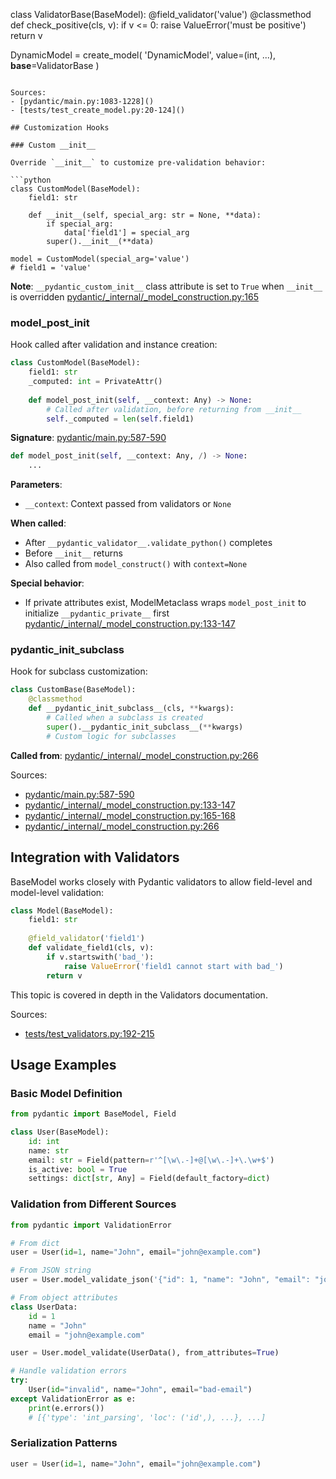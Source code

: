 class ValidatorBase(BaseModel):
    @field_validator('value')
    @classmethod
    def check_positive(cls, v):
        if v <= 0:
            raise ValueError('must be positive')
        return v

DynamicModel = create_model(
    'DynamicModel',
    value=(int, ...),
    __base__=ValidatorBase
)
```

Sources:
- [pydantic/main.py:1083-1228]()
- [tests/test_create_model.py:20-124]()

## Customization Hooks

### Custom __init__

Override `__init__` to customize pre-validation behavior:

```python
class CustomModel(BaseModel):
    field1: str
    
    def __init__(self, special_arg: str = None, **data):
        if special_arg:
            data['field1'] = special_arg
        super().__init__(**data)

model = CustomModel(special_arg='value')
# field1 = 'value'
```

**Note**: `__pydantic_custom_init__` class attribute is set to `True` when `__init__` is overridden [pydantic/_internal/_model_construction.py:165]()

### model_post_init

Hook called after validation and instance creation:

```python
class CustomModel(BaseModel):
    field1: str
    _computed: int = PrivateAttr()
    
    def model_post_init(self, __context: Any) -> None:
        # Called after validation, before returning from __init__
        self._computed = len(self.field1)
```

**Signature**: [pydantic/main.py:587-590]()
```python
def model_post_init(self, __context: Any, /) -> None:
    ...
```

**Parameters**:
- `__context`: Context passed from validators or `None`

**When called**:
- After `__pydantic_validator__.validate_python()` completes
- Before `__init__` returns
- Also called from `model_construct()` with `context=None`

**Special behavior**:
- If private attributes exist, ModelMetaclass wraps `model_post_init` to initialize `__pydantic_private__` first [pydantic/_internal/_model_construction.py:133-147]()

### __pydantic_init_subclass__

Hook for subclass customization:

```python
class CustomBase(BaseModel):
    @classmethod
    def __pydantic_init_subclass__(cls, **kwargs):
        # Called when a subclass is created
        super().__pydantic_init_subclass__(**kwargs)
        # Custom logic for subclasses
```

**Called from**: [pydantic/_internal/_model_construction.py:266]()

Sources:
- [pydantic/main.py:587-590]()
- [pydantic/_internal/_model_construction.py:133-147]()
- [pydantic/_internal/_model_construction.py:165-168]()
- [pydantic/_internal/_model_construction.py:266]()

## Integration with Validators

BaseModel works closely with Pydantic validators to allow field-level and model-level validation:

```python
class Model(BaseModel):
    field1: str
    
    @field_validator('field1')
    def validate_field1(cls, v):
        if v.startswith('bad_'):
            raise ValueError('field1 cannot start with bad_')
        return v
```

This topic is covered in depth in the Validators documentation.

Sources:
- [tests/test_validators.py:192-215](https://github.com/pydantic/pydantic/blob/main/tests/test_validators.py:192-215)

## Usage Examples

### Basic Model Definition

```python
from pydantic import BaseModel, Field

class User(BaseModel):
    id: int
    name: str
    email: str = Field(pattern=r'^[\w\.-]+@[\w\.-]+\.\w+$')
    is_active: bool = True
    settings: dict[str, Any] = Field(default_factory=dict)
```

### Validation from Different Sources

```python
from pydantic import ValidationError

# From dict
user = User(id=1, name="John", email="john@example.com")

# From JSON string
user = User.model_validate_json('{"id": 1, "name": "John", "email": "john@example.com"}')

# From object attributes
class UserData:
    id = 1
    name = "John"
    email = "john@example.com"

user = User.model_validate(UserData(), from_attributes=True)

# Handle validation errors
try:
    User(id="invalid", name="John", email="bad-email")
except ValidationError as e:
    print(e.errors())
    # [{'type': 'int_parsing', 'loc': ('id',), ...}, ...]
```

### Serialization Patterns

```python
user = User(id=1, name="John", email="john@example.com")